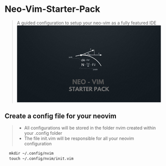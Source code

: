 # Neo-Vim-Starter-Pack

>A guided configuration  to setup your neo-vim as a fully featured IDE
>![Project Banner](./Images/Repo-Banner.png)

## Create a config file for your neovim

> *  All configurations will be stored in the folder nvim created within your .config folder 
>  * The file init.vim  will be responsible for all your neovim configuration

```html
  mkdir ~/.config/nvim
  touch ~/.config/nvim/init.vim
```
